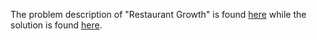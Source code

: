 The problem description of "Restaurant Growth" is found [here](https://leetcode.com/problems/restaurant-growth/description/?envType=study-plan-v2&envId=top-sql-50) while the solution is found [here](https://github.com/aurimas13/Solutions-To-Problems/blob/main/LeetCode/SQL%20Solutions/Restaurant%20Growth/restaurant.sql).